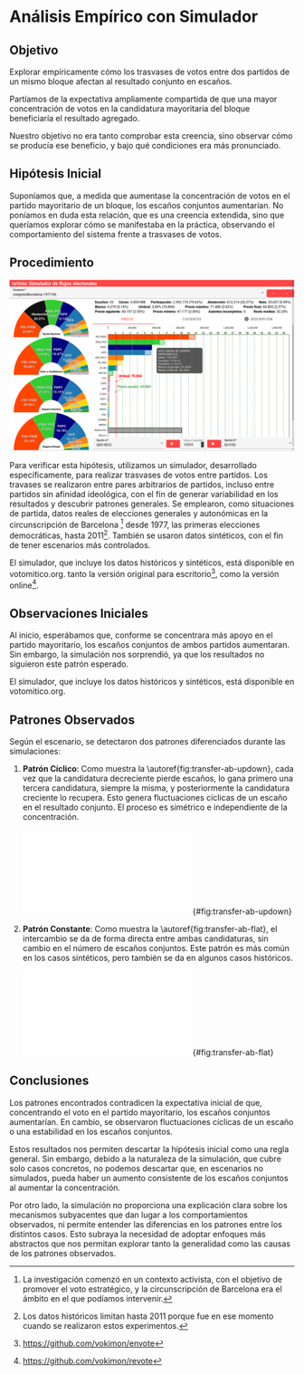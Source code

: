 # Análisis Empírico con Simulador

## Objetivo

Explorar empíricamente cómo los trasvases de votos
entre dos partidos de un mismo bloque
afectan al resultado conjunto en escaños.

Partíamos de la expectativa ampliamente compartida
de que una mayor concentración de votos
en la candidatura mayoritaria del bloque
beneficiaría el resultado agregado.

Nuestro objetivo no era tanto comprobar esta creencia,
sino observar cómo se producía ese beneficio,
y bajo qué condiciones era más pronunciado.

## Hipótesis Inicial


Suponíamos que,
a medida que aumentase la concentración
de votos en el partido mayoritario de un bloque,
los escaños conjuntos aumentarían.
No poníamos en duda esta relación,
que es una creencia extendida,
sino que queríamos explorar cómo se manifestaba en la práctica,
observando el comportamiento del sistema frente a trasvases de votos.


## Procedimiento

![Captura de pantalla del simulador. Disponible en votomitico.org.](figures/revote-pantallada-pricebars-full.png)

Para verificar esta hipótesis,
utilizamos un simulador, desarrollado específicamente,
para realizar trasvases de votos entre partidos.
Los travases se realizaron entre pares arbitrarios de partidos,
incluso entre partidos sin afinidad ideológica,
con el fin de generar variabilidad en los resultados y descubrir patrones generales.
Se emplearon, como situaciones de partida,
datos reales de elecciones generales y autonómicas
en la circunscripción de Barcelona [^barcelona]
desde 1977, las primeras elecciones democráticas,
hasta 2011[^2011].
También se usaron datos sintéticos, con el fin de tener escenarios más controlados.

El simulador, que incluye los datos históricos y sintéticos,
está disponible en votomitico.org.
tanto la versión original para escritorio[^envote],
como la versión online[^revote].

[^barcelona]:
    La investigación comenzó en un contexto activista,
    con el objetivo de promover el voto estratégico,
    y la circunscripción de Barcelona
    era el ámbito en el que podíamos intervenir.
[^2011]:
    Los datos históricos limitan hasta 2011
    porque fue en ese momento
    cuando se realizaron estos experimentos.
[^envote]: https://github.com/vokimon/envote
[^revote]: https://github.com/vokimon/revote

## Observaciones Iniciales

Al inicio, esperábamos que,
conforme se concentrara más apoyo en el partido mayoritario, 
los escaños conjuntos de ambos partidos aumentaran. 
Sin embargo, la simulación nos sorprendió,
ya que los resultados no siguieron este patrón esperado.

El simulador, que incluye los datos históricos y sintéticos,
está disponible en votomitico.org.

## Patrones Observados

Según el escenario, se detectaron dos patrones diferenciados durante las simulaciones:

1. **Patrón Cíclico**:
    Como muestra la \autoref{fig:transfer-ab-updown},
    cada vez que la candidatura decreciente pierde escaños,
    lo gana primero una tercera candidatura, siempre la misma,
    y posteriormente la candidatura creciente lo recupera.
    Esto genera fluctuaciones cíclicas de un escaño en el resultado conjunto.
    El proceso es simétrico e independiente de la concentración.

    ![
    En ciclos, se ganaba y perdía un escaño contra una tercera candidatura.
    ](figures/transfer-ab-updown.pdf){#fig:transfer-ab-updown}


2. **Patrón Constante**:
    Como muestra la \autoref{fig:transfer-ab-flat},
    el intercambio se da de forma directa entre ambas candidaturas,
    sin cambio en el número de escaños conjuntos.
    Este patrón es más común en los casos sintéticos,
    pero también se da en algunos casos históricos.

    ![
    Intercambio directo sin variación en los escaños conjuntos.
    ](figures/transfer-ab-plane.pdf){#fig:transfer-ab-flat}

## Conclusiones

Los patrones encontrados contradicen la expectativa inicial de que,
concentrando el voto en el partido mayoritario,
los escaños conjuntos aumentarían.
En cambio, se observaron fluctuaciones cíclicas de un escaño
o una estabilidad en los escaños conjuntos.

Estos resultados nos permiten descartar
la hipótesis inicial como una regla general.
Sin embargo, debido a la naturaleza de la simulación, que cubre solo casos concretos,
no podemos descartar que, en escenarios no simulados,
pueda haber un aumento consistente
de los escaños conjuntos al aumentar la concentración.

Por otro lado, la simulación no proporciona
una explicación clara sobre los mecanismos subyacentes
que dan lugar a los comportamientos observados,
ni permite entender las diferencias en los patrones
entre los distintos casos.
Esto subraya la necesidad de adoptar enfoques más abstractos
que nos permitan explorar
tanto la generalidad
como las causas de los patrones observados.


